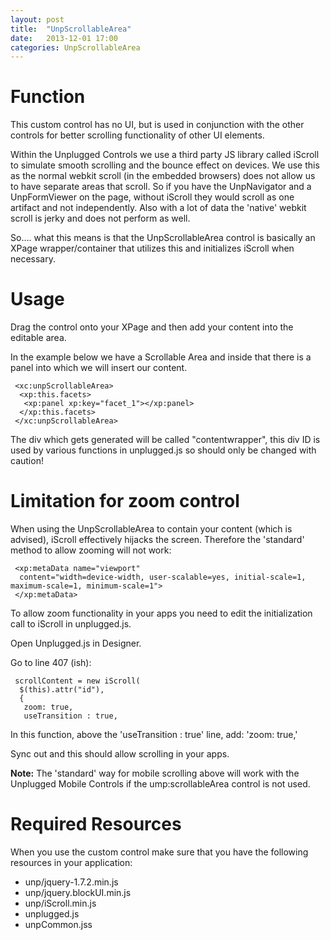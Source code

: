 ```yaml
---
layout: post
title:  "UnpScrollableArea"
date:   2013-12-01 17:00
categories: UnpScrollableArea
---
```


# Function
This custom control has no UI, but is used in conjunction with the other controls for better scrolling functionality of other UI elements.

Within the Unplugged Controls we use a third party JS library called iScroll to simulate smooth scrolling and the bounce effect on devices. 
We use this as the normal webkit scroll (in the embedded browsers) does not allow us to have separate areas that scroll. So if you have the UnpNavigator and a UnpFormViewer on the page, without iScroll they would scroll as one artifact and not independently. Also with a lot of data the 'native' webkit scroll is jerky and does not perform as well.

So…. what this means is that the UnpScrollableArea control is basically an XPage wrapper/container that utilizes this and initializes iScroll when necessary. 

# Usage
Drag the control onto your XPage and then add your content into the editable area.

In the example below we have a Scrollable Area and inside that there is a panel into which we will insert our content.

<pre class="CICodeFormatter" ><code class="CICodeFormatter"> &lt;xc:unpScrollableArea&gt;  
  &lt;xp:this.facets&gt;  
   &lt;xp:panel xp:key="facet_1"&gt;&lt;/xp:panel&gt;  
  &lt;/xp:this.facets&gt;  
 &lt;/xc:unpScrollableArea&gt;  
</code></pre>

The div which gets generated will be called "contentwrapper", this div ID is used by various functions in unplugged.js so should only be changed with caution!

# Limitation for zoom control
When using the UnpScrollableArea to contain your content (which is advised), iScroll effectively hijacks the screen. Therefore the 'standard' method to allow zooming will not work:

<pre class="CICodeFormatter" ><code class="CICodeFormatter"> &lt;xp:metaData name="viewport"  
  content="width=device-width, user-scalable=yes, initial-scale=1, maximum-scale=1, minimum-scale=1"&gt;  
 &lt;/xp:metaData&gt;  
</code></pre>

To allow zoom functionality in your apps you need to edit the initialization call to iScroll in unplugged.js.

Open Unplugged.js in Designer.

Go to line 407 (ish):

<pre class="CICodeFormatter" ><code class="CICodeFormatter"> scrollContent = new iScroll(  
  $(this).attr("id"),  
  {  
   zoom: true,  
   useTransition : true,  
</code></pre>
              
In this function, above the 'useTransition : true' line, add: 'zoom: true,'


Sync out and this should allow scrolling in your apps.

**Note:** The 'standard' way for mobile scrolling above will work with the Unplugged Mobile Controls if the ump:scrollableArea control is not used.

# Required Resources
When you use the custom control make sure that you have the following resources in your application:
* unp/jquery-1.7.2.min.js
* unp/jquery.blockUI.min.js
* unp/iScroll.min.js
* unplugged.js
* unpCommon.jss